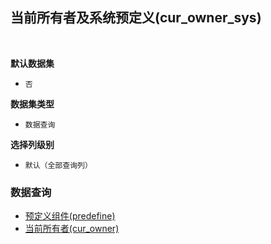 ## 当前所有者及系统预定义(cur_owner_sys) <!-- {docsify-ignore-all} -->



<br>
<p class="panel-title"><b>默认数据集</b></p>

* `否`

<p class="panel-title"><b>数据集类型</b></p>

* `数据查询`

<p class="panel-title"><b>选择列级别</b></p>

* `默认（全部查询列）`




### 数据查询
  * [预定义组件(predefine)](module/Base/addon/query/predefine)
  * [当前所有者(cur_owner)](module/Base/addon/query/cur_owner)

